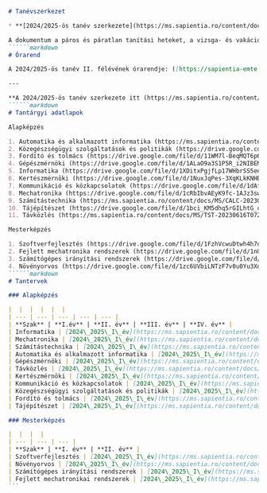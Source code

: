 ``````markdown
# Tanévszerkezet

* **[2024/2025-ös tanév szerkezete](https://ms.sapientia.ro/content/docs/MS/tan%C3%A9vszerkezet%202024-25_.pdf )**

A dokumentum a páros és páratlan tanítási heteket, a vizsga- és vakációs időszakokat, valamint a hivatalos ünnepnapokat tartalmazza.
``````markdown
# Órarend

A 2024/2025-ös tanév II. félévének órarendje: ([https://sapientia-emte.edupage.org/timetable/?](https://sapientia-emte.edupage.org/timetable/))

---

**A 2024/2025-ös tanév szerkezete itt (https://ms.sapientia.ro/content/docs/MS/tan%C3%A9vszerkezet%202024-25_.pdf) olvasható.**
``````markdown
# Tantárgyi adatlapok

Alapképzés

1. Automatika és alkalmazott informatika (https://ms.sapientia.ro/content/docs/MS/AUT-20230616T071339Z-001.zip)
2. Közegészségügyi szolgáltatások és politikák (https://drive.google.com/file/d/1xW7EA2NXr40S3GCK6bE5UcnqhfZitcbZ/view?usp=sharing)
3. Fordító és tolmács (https://drive.google.com/file/d/11WM7l-BeqMQT6p6pC45bRa1jUNAKJVZX/view?usp=sharing)
4. Gépészmérnöki (https://drive.google.com/file/d/1ALaO9a3S1P5R_i2NIBEMzvucgUvgZ1PO/view?usp=drive_link)
5. Informatika (https://drive.google.com/file/d/1XDitxPgjfLp17WHbrSS5eeUrVGlxJO5c/view?usp=drive_link)
6. Kertészmérnöki (https://drive.google.com/file/d/1NuxJqPes-3XqKLkKNHBdRjv6kgkKgYfI/view?usp=drive_link)
7. Kommunikáció és közkapcsolatok (https://drive.google.com/file/d/1dAfauxpc4SlQ3l53jyPK6u4aSwabPfUK/view?usp=drive_link)
8. Mechatronika (https://drive.google.com/file/d/1cRbIbvAEyK9fc-1AJz3swAa1_nSeadRx/view?usp=drive_link)
9. Számítástechnika (https://ms.sapientia.ro/content/docs/MS/CALC-20230616T071403Z-001.zip)
10. Tájépítészet (https://drive.google.com/file/d/1bci_KM5dhq5rGILhtG_cJakqK4o3IlIt/view?usp=drive_link)
11. Távközlés (https://ms.sapientia.ro/content/docs/MS/TST-20230616T072159Z-001.zip)

Mesterképzés

1. Szoftverfejlesztés (https://drive.google.com/file/d/1FzhVcwuDtwh4h7oHz98647kNeRxqpLFK/view?usp=drive_link)
2. Fejlett mechatronika rendszerek (https://drive.google.com/file/d/1nGI3ZtuaLrMrVKFnyLOdSW_fgL8AWeWp/view?usp=sharing)
3. Számítógépes irányítási rendszerek (https://drive.google.com/file/d/1jJNn_Xe6WBtWpRoRSby0VpELfnHA6fuV/view?usp=drive_link)
4. Növényorvos (https://drive.google.com/file/d/1zc6UVbiLNTzF7v0u0Yu3Xq1Q49TrBNsT/view?usp=drive_link)
``````markdown
# Tantervek

### Alapképzés

|  |  |  |  |  |
| --- | --- | --- | --- | --- |
| **Szak** | **I.év** | **II. év** | **III. év** | **IV. év** |
| Informatika | [2024\_2025\_I\_év](https://ms.sapientia.ro/content/docs/MS/Tantervek/MBInfo_2024.pdf) | [2023\_2024\_I év](https://ms.sapientia.ro/content/docs/MS/Tantervek/MBInfo_2023.pdf) | [2022\_2023 I év](https://ms.sapientia.ro/content/docs/MS/Tantervek/Informatika_2022_2023_II%20ev.pdf) |  |
| Mechatronika | [2024\_2025\_I\_év](https://ms.sapientia.ro/content/docs/MS/Tantervek/MBMech_2024_Magyar.pdf) | [2023\_2024\_I\_év](https://ms.sapientia.ro/content/docs/MS/Tantervek/Tanterv_MMECH_2023.pdf) | [2022\_2023 I év](https://ms.sapientia.ro/content/docs/MS/Tantervek/mechatronika_2022_2023_II%20ev.pdf) | [2021\_2022 I év](https://ms.sapientia.ro/content/content_photos/Karok/MS/Hallgat%C3%B3knak/Tantervek/2021-2022/mechatronika_2021_2022_I%20ev.pdf) |
| Számítástechnika | [2024\_2025\_I\_év](https://ms.sapientia.ro/content/docs/MS/Tantervek/VMT_Szamitastechnika%202024-2025.pdf) | [2023\_2024\_I\_év](https://ms.sapientia.ro/content/docs/MS/Tantervek/VMT_Szamitastechnika%202023-2024%20(1).pdf) | [2022\_2023 I év](https://ms.sapientia.ro/content/docs/MS/Tantervek/szamitastechnika_2022_2023_II%20ev.pdf) | [2021\_2022 I év](https://ms.sapientia.ro/content/content_photos/Karok/MS/Hallgat%C3%B3knak/Tantervek/2021-2022/szamitastechnika_2021_2022_I%20ev.pdf) |
| Automatika és alkalmazott informatika | [2024\_2025\_I\_év](https://ms.sapientia.ro/content/docs/MS/Tantervek/VMT_Automatika_es_alkalmazott_informaika_2024-2025.pdf) | [2023\_2024\_I\_év](https://ms.sapientia.ro/content/docs/MS/Tantervek/VMT_Automatika_es_alkalmazott_informaika_2023-2024%20(1).pdf) | [2022\_2023 I év](https://ms.sapientia.ro/content/docs/MS/Tantervek/automatizalas_2022_2023_II%20ev.pdf) | [2021\_2022 I év](https://ms.sapientia.ro/content/content_photos/Karok/MS/Hallgat%C3%B3knak/Tantervek/2021-2022/automatizalas_2021_2022_I%20ev.pdf) |
| Gépészmérnöki | [2024\_2025\_I\_év](https://ms.sapientia.ro/content/docs/MS/Tantervek/MBTCM_2024_Magyar.pdf) | [2023\_2024\_I\_év](https://ms.sapientia.ro/content/docs/MS/Tantervek/Tanterv_MTCM_2023.pdf) | [2022\_2023 I év](https://ms.sapientia.ro/content/docs/MS/Tantervek/gepesz_2022_2023_II%20ev.pdf) | [2021\_2022 I év](https://ms.sapientia.ro/content/content_photos/Karok/MS/Hallgat%C3%B3knak/Tantervek/2021-2022/gepesz_2021_2022_I%20ev.pdf) |
| Távközlés | [2024\_2025\_I\_év](https://ms.sapientia.ro/content/docs/MS/Tantervek/VMT_Infokummunikacios_halozatok_es_rendszerek_2024-2025_1.pdf) | [2023\_2024\_I\_év](https://ms.sapientia.ro/content/docs/MS/Tantervek/minta_MBTK_2023_HU.pdf) | [2022\_2023 I év](https://ms.sapientia.ro/content/docs/MS/Tantervek/tavkozles_2022_2023_II%20ev.pdf) | [2021\_2022 I év](https://ms.sapientia.ro/content/content_photos/Karok/MS/Hallgat%C3%B3knak/Tantervek/2021-2022/tavkozles_2021_2022_I%20ev.pdf) |
| Kertészmérnöki | [2024\_2025\_I\_év](https://ms.sapientia.ro/content/docs/MS/Tantervek/MBKer_2024.pdf) | [2023\_2024\_I\_év](https://ms.sapientia.ro/content/docs/MS/Tantervek/MBKer_2023.pdf) | [2022\_2023 I év](https://ms.sapientia.ro/content/docs/MS/Anexa%20II.3.1%20-%20Plan%20de%20invatamant%20HORT%202022-2023.pdf) | [2021\_2022 I év](https://ms.sapientia.ro/content/content_photos/Karok/MS/Hallgat%C3%B3knak/Tantervek/2021-2022/kertesz_2021_2022_I%20ev.pdf) |
| Kommunikáció és közkapcsolatok | [2024\_2025\_I\_év](https://ms.sapientia.ro/content/docs/MS/Tantervek/MBKom_2024.pdf) | [2023\_2024\_I\_év](https://ms.sapientia.ro/content/docs/MS/Tantervek/MBKom_2023.pdf) | [2022\_2023 I év](https://ms.sapientia.ro/content/docs/MS/Tantervek/kommunikacio_2022_2023_II%20ev.pdf) |  |
| Közegészségügyi szolgáltatások és politikák | [2024\_2025\_I\_év](https://ms.sapientia.ro/content/docs/MS/Tantervek/MBEg_2024.pdf) | [2023\_2024\_I\_év](https://ms.sapientia.ro/content/docs/MS/Tantervek/MBEg_2023.pdf) | [2022\_2023 I év](https://ms.sapientia.ro/content/docs/MS/Tantervek/kozeg_2022_2023_II%20ev.pdf) |  |
| Fordító és tolmács | [2024\_2025\_I\_év](https://ms.sapientia.ro/content/docs/MS/Tantervek/MBFord_2024%20HU.pdf) | [2023\_2024\_I\_év](https://ms.sapientia.ro/content/docs/MS/Tantervek/MBFord_2023_%20Magyar%202023_11_16.pdf) | [2022\_2023 I év](https://ms.sapientia.ro/content/docs/MS/Tantervek/fordito_2022_2023_II%20ev.pdf) |  |
| Tájépítészet | [2024\_2025\_I\_év](https://ms.sapientia.ro/content/docs/MS/Tantervek/MBTaj_2024.pdf) | [2023\_2024\_I\_év](https://ms.sapientia.ro/content/docs/MS/Tantervek/MBTaj_2023-24_SZL%20m%C3%A1rc%2005_forditas%20VE_SZL.pdf) | [2022\_2023 I év](https://ms.sapientia.ro/content/docs/MS/Tantervek/tajepiteszet_2022_2023_II%20ev.pdf) | [2021\_2022 I év](https://ms.sapientia.ro/content/content_photos/Karok/MS/Hallgat%C3%B3knak/Tantervek/2021-2022/tajepiteszet_2021_2022_I%20ev.pdf) |

### Mesterképzés

|  |  |  |
| --- | --- | --- |
| **Szak** | **I. év** | **II. év** |
| Szoftverfejlesztés | [2024\_2025\_I\_év](https://ms.sapientia.ro/content/docs/MS/Tantervek/MMSZF_2024.pdf) | [2023\_2024\_I\_év](https://ms.sapientia.ro/content/docs/MS/Tantervek/MMSZF_2023.pdf) |
| Növényorvos | [2024\_2025\_I\_év](https://ms.sapientia.ro/content/docs/MS/Tantervek/MMNOV_2024.pdf) | [2023\_2024\_I\_év](https://ms.sapientia.ro/content/docs/MS/Tantervek/MMNOV_2023_SZL%20m%C3%A1rc.27.pdf) |
| Számítógépes irányítási rendszerek | [2024\_2025\_I\_év](https://ms.sapientia.ro/content/docs/MS/Tantervek/VMT_Szamitogepes_iranyitasi_rendszerek_2024-2025%201.pdf) | [2023\_2024\_I\_év](https://ms.sapientia.ro/content/docs/MS/Tantervek/VMT_Szamitogepes_iranyitasi_rendszerek_2023-2024%20(1).pdf) |
| Fejlett mechatronikai rendszerek | [2024\_2025\_I\_év](https://ms.sapientia.ro/content/docs/MS/Tantervek/MMFMR_2024_Magyar.pdf) | [2023\_2024\_I\_év](https://ms.sapientia.ro/content/docs/MS/Tantervek/Tanterv_FMR_2023.pdf) |
```
